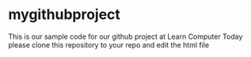 # mygithubproject
This is our sample code for our github project at Learn Computer Today
please clone this repository to your repo and edit the html file

